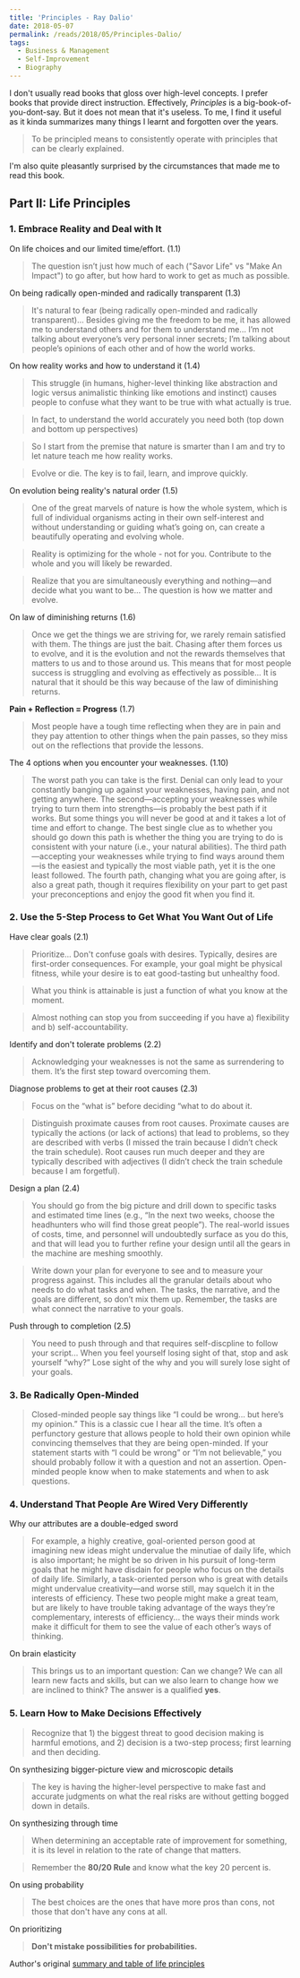```yaml
---
title: 'Principles - Ray Dalio'
date: 2018-05-07
permalink: /reads/2018/05/Principles-Dalio/
tags:
  - Business & Management
  - Self-Improvement
  - Biography
---
```

I don't usually read books that gloss over high-level concepts. I prefer books that provide direct instruction. Effectively, *Principles* is a big-book-of-you-dont-say. But it does not mean that it's useless. To me, I find it useful as it kinda summarizes many things I learnt and forgotten over the years. 

> To be principled means to consistently operate with principles that can be clearly explained.

I'm also quite pleasantly surprised by the circumstances that made me to read this book. 
<!-- Note-to-future: The highlights on the e-book are clearer so you should read that instead of this -->

Part II: Life Principles
------

### 1. Embrace Reality and Deal with It

On life choices and our limited time/effort. (1.1)
> The question isn’t just how much of each ("Savor Life" vs "Make An Impact") to go after, but how hard to work to get as much as possible. 
<!-- I wanted crazy amounts of each, was thrilled to work hard to get as much of them as possible, and found that they could largely be one and the same and mutually reinforcing. Over time I learned that getting more out of life wasn’t just a matter of working harder at it. It was much more a matter of working effectively, because working effectively could increase my capacity by hundreds of times. I don’t care what you want or how hard you want to work for it. That’s for you to decide. I’m just trying to pass along to you what has helped me get the most out of each hour of time and each unit of effort. -->

On being radically open-minded and radically transparent (1.3)
> It's natural to fear (being radically open-minded and radically transparent)... Besides giving me the freedom to be me, it has allowed me to understand others and for them to understand me... I’m not talking about everyone’s very personal inner secrets; I’m talking about people’s opinions of each other and of how the world works.

On how reality works and how to understand it (1.4)
> This struggle (in humans, higher-level thinking like abstraction and logic versus animalistic thinking like emotions and instinct) causes people to confuse what they want to be true with what actually is true.

> In fact, to understand the world accurately you need both (top down and bottom up perspectives)

> So I start from the premise that nature is smarter than I am and try to let nature teach me how reality works.

> Evolve or die. The key is to fail, learn, and improve quickly.

On evolution being reality's natural order (1.5)
> One of the great marvels of nature is how the whole system, which is full of individual organisms acting in their own self-interest and without understanding or guiding what’s going on, can create a beautifully operating and evolving whole.

> Reality is optimizing for the whole - not for you. Contribute to the whole and you will likely be rewarded.

> Realize that you are simultaneously everything and nothing—and decide what you want to be... The question is how we matter and evolve. 

On law of diminishing returns (1.6)
> Once we get the things we are striving for, we rarely remain satisfied with them. The things are just the bait. Chasing after them forces us to evolve, and it is the evolution and not the rewards themselves that matters to us and to those around us. This means that for most people success is struggling and evolving as effectively as possible... It is natural that it should be this way because of the law of diminishing returns. 

**Pain + Reflection = Progress** (1.7)
> Most people have a tough time reflecting when they are in pain and they pay attention to other things when the pain passes, so they miss out on the reflections that provide the lessons.

The 4 options when you encounter your weaknesses. (1.10)
> The worst path you can take is the first. Denial can only lead to your constantly banging up against your weaknesses, having pain, and not getting anywhere. The second—accepting your weaknesses while trying to turn them into strengths—is probably the best path if it works. But some things you will never be good at and it takes a lot of time and effort to change. The best single clue as to whether you should go down this path is whether the thing you are trying to do is consistent with your nature (i.e., your natural abilities). The third path—accepting your weaknesses while trying to find ways around them—is the easiest and typically the most viable path, yet it is the one least followed. The fourth path, changing what you are going after, is also a great path, though it requires flexibility on your part to get past your preconceptions and enjoy the good fit when you find it.

### 2. Use the 5-Step Process to Get What You Want Out of Life

Have clear goals (2.1)
> Prioritize... Don't confuse goals with desires. Typically, desires are first-order consequences. For example, your goal might be physical fitness, while your desire is to eat good-tasting but unhealthy food.

> What you think is attainable is just a function of what you know at the moment.

> Almost nothing can stop you from succeeding if you have a) flexibility and b) self-accountability.

Identify and don't tolerate problems (2.2)
> Acknowledging your weaknesses is not the same as surrendering to them. It’s the first step toward overcoming them.

Diagnose problems to get at their root causes (2.3)
> Focus on the “what is” before deciding “what to do about it.

> Distinguish proximate causes from root causes. Proximate causes are typically the actions (or lack of actions) that lead to problems, so they are described with verbs (I missed the train because I didn’t check the train schedule). Root causes run much deeper and they are typically described with adjectives (I didn’t check the train schedule because I am forgetful).

Design a plan (2.4)
> You should go from the big picture and drill down to specific tasks and estimated time lines (e.g., “In the next two weeks, choose the headhunters who will find those great people”). The real-world issues of costs, time, and personnel will undoubtedly surface as you do this, and that will lead you to further refine your design until all the gears in the machine are meshing smoothly.

> Write down your plan for everyone to see and to measure your progress against. This includes all the granular details about who needs to do what tasks and when. The tasks, the narrative, and the goals are different, so don’t mix them up. Remember, the tasks are what connect the narrative to your goals.

Push through to completion (2.5)
> You need to push through and that requires self-discpline to follow your script... When you feel yourself losing sight of that, stop and ask yourself “why?” Lose sight of the why and you will surely lose sight of your goals.

### 3. Be Radically Open-Minded

> Closed-minded people say things like “I could be wrong... but here’s my opinion.” This is a classic cue I hear all the time. It’s often a perfunctory gesture that allows people to hold their own opinion while convincing themselves that they are being open-minded. If your statement starts with “I could be wrong” or “I’m not believable,” you should probably follow it with a question and not an assertion.
Open-minded people know when to make statements and when to ask questions.

### 4. Understand That People Are Wired Very Differently

Why our attributes are a double-edged sword
> For example, a highly creative, goal-oriented person good at imagining new ideas might undervalue the minutiae of daily life, which is also important; he might be so driven in his pursuit of long-term goals that he might have disdain for people who focus on the details of daily life. Similarly, a task-oriented person who is great with details might undervalue creativity—and worse still, may squelch it in the interests of efficiency. These two people might make a great team, but are likely to have trouble taking advantage of the ways they’re complementary, interests of efficiency... the ways their minds work make it difficult for them to see the value of each other’s ways of thinking.

On brain elasticity
> This brings us to an important question: Can we change? We can all learn new facts and skills, but can we also learn to change how we are inclined to think? The answer is a qualified **yes**.

### 5. Learn How to Make Decisions Effectively

> Recognize that 1) the biggest threat to good decision making is harmful emotions, and 2) decision is a two-step process; first learning and then deciding.

On synthesizing bigger-picture view and microscopic details
> The key is having the higher-level perspective to make fast and accurate judgments on what the real risks are without getting bogged down in details. 

On synthesizing through time
> When determining an acceptable rate of improvement for something, it is its level in relation to the rate of change that matters.

> Remember the **80/20 Rule** and know what the key 20 percent is.

On using probability
> The best choices are the ones that have more pros than cons, not those that don't have any cons at all.

On prioritizing
> **Don't mistake possibilities for probabilities.** 

Author's original [summary and table of life principles](https://inside.bwater.com/publications/principles_excerpt)

